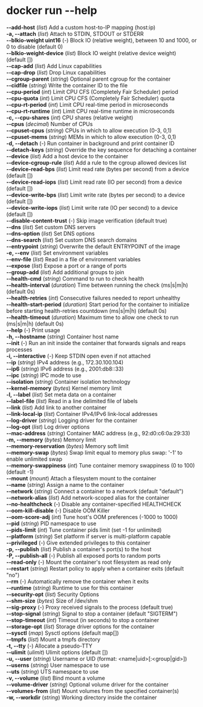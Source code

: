 # docker run --help  
  
**--add-host** 	 (_list_)  Add a custom host-to-IP mapping (host:ip)  
**-a, --attach** 	 (_list_) 	Attach to STDIN, STDOUT or STDERR  
**--blkio-weight uint16** 	 (_-_) 	Block IO (relative weight), between 10 and 1000, or 0 to disable (default 0)  
**--blkio-weight-device** 	 (_list_) 	Block IO weight (relative device weight) (default [])  
**--cap-add** 	 (_list_) 	Add Linux capabilities  
**--cap-drop** 	 (_list_) 	Drop Linux capabilities  
**--cgroup-parent** 	 (_string_) 	Optional parent cgroup for the container  
**--cidfile** 	 (_string_) 	Write the container ID to the file  
**--cpu-period** 	 (_int_) 	Limit CPU CFS (Completely Fair Scheduler) period  
**--cpu-quota** 	 (_int_) 	Limit CPU CFS (Completely Fair Scheduler) quota  
**--cpu-rt-period** 	 (_int_) 	Limit CPU real-time period in microseconds  
**--cpu-rt-runtime** 	 (_int_) 	Limit CPU real-time runtime in microseconds  
**-c, --cpu-shares** 	 (_int_) 	CPU shares (relative weight)  
**--cpus** 	 (_decimal_) 	Number of CPUs  
**--cpuset-cpus** 	 (_string_) 	CPUs in which to allow execution (0-3, 0,1)  
**--cpuset-mems** 	 (_string_) 	MEMs in which to allow execution (0-3, 0,1)  
**-d, --detach** 	 (_-_) 	Run container in background and print container ID  
**--detach-keys** 	 (_string_) 	Override the key sequence for detaching a container  
**--device** 	 (_list_) 	Add a host device to the container  
**--device-cgroup-rule** 	 (_list_) 	Add a rule to the cgroup allowed devices list  
**--device-read-bps** 	 (_list_) 	Limit read rate (bytes per second) from a device (default [])  
**--device-read-iops** 	 (_list_) 	Limit read rate (IO per second) from a device (default [])  
**--device-write-bps** 	 (_list_) 	Limit write rate (bytes per second) to a device (default [])  
**--device-write-iops** 	 (_list_) 	Limit write rate (IO per second) to a device (default [])  
**--disable-content-trust** 	 (_-_) 	Skip image verification (default true)  
**--dns** 	 (_list_) 	Set custom DNS servers  
**--dns-option** 	 (_list_) 	Set DNS options  
**--dns-search** 	 (_list_) 	Set custom DNS search domains  
**--entrypoint** 	 (_string_) 	Overwrite the default ENTRYPOINT of the image  
**-e, --env** 	 (_list_) 	Set environment variables  
**--env-file** 	 (_list_) 	Read in a file of environment variables  
**--expose** 	 (_list_) 	Expose a port or a range of ports  
**--group-add** 	 (_list_) 	Add additional groups to join  
**--health-cmd** 	 (_string_) 	Command to run to check health  
**--health-interval** 	 (_duration_) 	Time between running the check (ms|s|m|h) (default 0s)  
**--health-retries** 	 (_int_) 	Consecutive failures needed to report unhealthy  
**--health-start-period** 	 (_duration_) 	Start period for the container to initialize before starting health-retries countdown (ms|s|m|h) (default 0s)  
**--health-timeout** 	 (_duration_) 	Maximum time to allow one check to run (ms|s|m|h) (default 0s)  
**--help** 	 (_-_) 	Print usage  
**-h, --hostname** 	 (_string_) 	Container host name  
**--init** 	 (_-_) 	Run an init inside the container that forwards signals and reaps processes  
**-i, --interactive** 	 (_-_) 	Keep STDIN open even if not attached  
**--ip** 	 (_string_) 	IPv4 address (e.g., 172.30.100.104)  
**--ip6** 	 (_string_) 	IPv6 address (e.g., 2001:db8::33)  
**--ipc** 	 (_string_) 	IPC mode to use  
**--isolation** 	 (_string_) 	Container isolation technology  
**--kernel-memory** 	 (_bytes_) 	Kernel memory limit  
**-l, --label** 	 (_list_) 	Set meta data on a container  
**--label-file** 	 (_list_) 	Read in a line delimited file of labels  
**--link** 	 (_list_) 	Add link to another container  
**--link-local-ip** 	 (_list_) 	Container IPv4/IPv6 link-local addresses  
**--log-driver** 	 (_string_) 	Logging driver for the container  
**--log-opt** 	 (_list_) 	Log driver options  
**--mac-address** 	 (_string_) 	Container MAC address (e.g., 92:d0:c6:0a:29:33)  
**-m, --memory** 	 (_bytes_) 	Memory limit  
**--memory-reservation** 	 (_bytes_) 	Memory soft limit  
**--memory-swap** 	 (_bytes_) 	Swap limit equal to memory plus swap: '-1' to enable unlimited swap  
**--memory-swappiness** 	 (_int_) 	Tune container memory swappiness (0 to 100) (default -1)  
**--mount** 	 (_mount_) 	Attach a filesystem mount to the container  
**--name** 	 (_string_) 	Assign a name to the container  
**--network** 	 (_string_) 	Connect a container to a network (default "default")  
**--network-alias** 	 (_list_) 	Add network-scoped alias for the container  
**--no-healthcheck** 	 (_-_) 	Disable any container-specified HEALTHCHECK  
**--oom-kill-disable** 	 (_-_) 	Disable OOM Killer  
**--oom-score-adj** 	 (_int_) 	Tune host's OOM preferences (-1000 to 1000)  
**--pid** 	 (_string_) 	PID namespace to use  
**--pids-limit** 	 (_int_) 	Tune container pids limit (set -1 for unlimited)  
**--platform** 	 (_string_) 	Set platform if server is multi-platform capable  
**--privileged** 	 (_-_) 	Give extended privileges to this container  
**-p, --publish** 	 (_list_) 	Publish a container's port(s) to the host  
**-P, --publish-all** 	 (_-_) 	Publish all exposed ports to random ports  
**--read-only** 	 (_-_) 	Mount the container's root filesystem as read only  
**--restart** 	 (_string_) 	Restart policy to apply when a container exits (default "no")  
**--rm** 	 (_-_) 	Automatically remove the container when it exits  
**--runtime** 	 (_string_) 	Runtime to use for this container  
**--security-opt** 	 (_list_) 	Security Options  
**--shm-size** 	 (_bytes_) 	Size of /dev/shm  
**--sig-proxy** 	 (_-_) 	Proxy received signals to the process (default true)  
**--stop-signal** 	 (_string_) 	Signal to stop a container (default "SIGTERM")  
**--stop-timeout** 	 (_int_) 	Timeout (in seconds) to stop a container  
**--storage-opt** 	 (_list_) 	Storage driver options for the container  
**--sysctl** 	 (_map_) 	Sysctl options (default map[])  
**--tmpfs** 	 (_list_) 	Mount a tmpfs directory  
**-t, --tty** 	 (_-_) 	Allocate a pseudo-TTY  
**--ulimit** 	 (_ulimit_) 	Ulimit options (default [])  
**-u, --user** 	 (_string_) 	Username or UID (format: <name|uid>[:<group|gid>])  
**--userns** 	 (_string_) 	User namespace to use  
**--uts** 	 (_string_) 	UTS namespace to use  
**-v, --volume** 	 (_list_) 	Bind mount a volume  
**--volume-driver** 	 (_string_) 	Optional volume driver for the container  
**--volumes-from** 	 (_list_) 	Mount volumes from the specified container(s)  
**-w, --workdir** 	 (_string_) 	Working directory inside the container